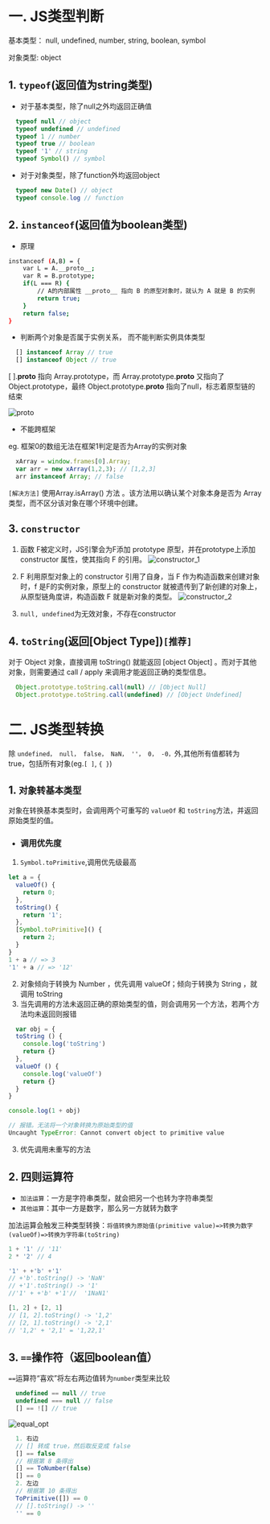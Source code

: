 # 一. JS类型判断
基本类型： null, undefined, number, string, boolean, symbol

对象类型: object
## 1. `typeof`(返回值为string类型)
- 对于基本类型，除了null之外均返回正确值
```javascript
  typeof null // object
  typeof undefined // undefined
  typeof 1 // number
  typeof true // boolean
  typeof '1' // string
  typeof Symbol() // symbol
```
- 对于对象类型，除了function外均返回object
```javascript
  typeof new Date() // object
  typeof console.log // function
```
## 2. `instanceof`(返回值为boolean类型)
- 原理
```bash
instanceof (A,B) = {
    var L = A.__proto__;
    var R = B.prototype;
    if(L === R) {
        // A的内部属性 __proto__ 指向 B 的原型对象时，就认为 A 就是 B 的实例
        return true;
    }
    return false;
}
```
- 判断两个对象是否属于实例关系， 而不能判断实例具体类型
```javascript
  [] instanceof Array // true
  [] instanceof Object // true
```

[ ].__proto__  指向 Array.prototype，而 Array.prototype.__proto__ 又指向了Object.prototype，最终 Object.prototype.__proto__ 指向了null，标志着原型链的结束

![proto](./js_png/proto.png)
- 不能跨框架

eg. 框架0的数组无法在框架1判定是否为Array的实例对象
```javascript
  xArray = window.frames[0].Array;
  var arr = new xArray(1,2,3); // [1,2,3]
  arr instanceof Array; // false
```
`[解决方法]`
 使用Array.isArray() 方法 。该方法用以确认某个对象本身是否为 Array 类型，而不区分该对象在哪个环境中创建。


## 3. `constructor`
1. 函数 F被定义时，JS引擎会为F添加 prototype 原型，并在prototype上添加 constructor 属性，使其指向 F 的引用。
![constructor_1](./js_png/constructor_1.png)

2. F 利用原型对象上的 constructor 引用了自身，当 F 作为构造函数来创建对象时，f 是F的实例对象，原型上的 constructor 就被遗传到了新创建的对象上， 从原型链角度讲，构造函数 F 就是新对象的类型。
![constructor_2](./js_png/constructor_2.png)

3. `null, undefined`为无效对象，不存在constructor

## 4. `toString`(返回[Object Type])`[推荐]`
对于 Object 对象，直接调用 toString()  就能返回 [object Object] 。而对于其他对象，则需要通过 call / apply 来调用才能返回正确的类型信息。

```javascript
  Object.prototype.toString.call(null) // [Object Null]
  Object.prototype.toString.call(undefined) // [Object Undefined]
```
# 二. JS类型转换
除 `undefined， null， false， NaN， ''， 0， -0，`外,其他所有值都转为 true，包括所有对象(eg.`[ ]`, `{ }`)
## 1. `对象转基本类型`
对象在转换基本类型时，会调用两个可重写的 `valueOf` 和 `toString`方法，并返回原始类型的值。

- ###  调用优先度
1. `Symbol.toPrimitive`,调用优先级最高
```javascript
let a = {
  valueOf() {
    return 0;
  },
  toString() {
    return '1';
  },
  [Symbol.toPrimitive]() {
    return 2;
  }
}
1 + a // => 3
'1' + a // => '12'
```
2. 对象倾向于转换为 Number ，优先调用 valueOf；倾向于转换为 String ，就调用 toString
3. 当先调用的方法未返回正确的原始类型的值，则会调用另一个方法，若两个方法均未返回则报错
```javascript
  var obj = {
  toString () {
    console.log('toString')
    return {}
  },
  valueOf () {
    console.log('valueOf')
    return {}
  }
}

console.log(1 + obj)

// 报错。无法将一个对象转换为原始类型的值
Uncaught TypeError: Cannot convert object to primitive value
```
3. 优先调用未重写的方法

## 2. 四则运算符
- `加法运算`：一方是字符串类型，就会把另一个也转为字符串类型
- `其他运算`：其中一方是数字，那么另一方就转为数字

加法运算会触发三种类型转换：`将值转换为原始值(primitive value)=>转换为数字(valueOf)=>转换为字符串(toString)`
```javascript
1 + '1' // '11'
2 * '2' // 4

'1' + +'b' +'1'
// +'b'.toString() -> 'NaN'
// +'1'.toString() -> '1'
//'1' + +'b' +'1'//  '1NaN1'

[1, 2] + [2, 1]
// [1, 2].toString() -> '1,2'
// [2, 1].toString() -> '2,1'
// '1,2' + '2,1' = '1,22,1'
```
## 3. `==`操作符（返回boolean值）
`==`运算符“喜欢”将左右两边值转为`number`类型来比较
```javascript
  undefined == null // true
  undefined === null // false
  [] == ![] // true
```
![equal_opt](./js_png/equal_opt.png)
```javascript
  1. 右边
  // [] 转成 true，然后取反变成 false
  [] == false
  // 根据第 8 条得出
  [] == ToNumber(false)
  [] == 0
  2. 左边
  // 根据第 10 条得出
  ToPrimitive([]) == 0
  // [].toString() -> ''
  '' == 0
```